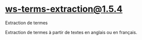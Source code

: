 # ws-terms-extraction@1.5.4

Extraction de termes

Extraction de termes à partir de textes en anglais ou en français.

